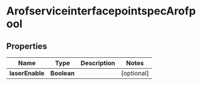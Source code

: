 
# ArofserviceinterfacepointspecArofpool

## Properties
Name | Type | Description | Notes
------------ | ------------- | ------------- | -------------
**laserEnable** | **Boolean** |  |  [optional]



